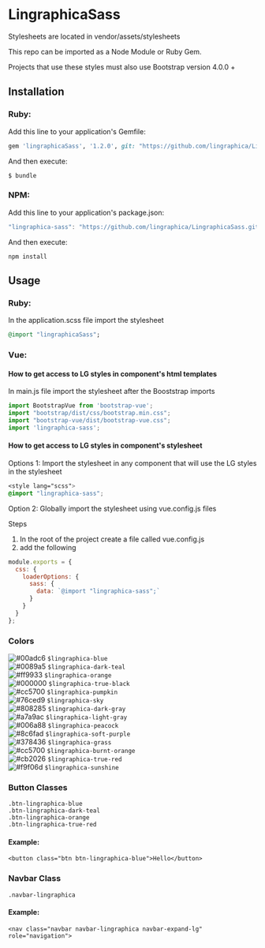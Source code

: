 # LingraphicaSass
Stylesheets are located in vendor/assets/stylesheets

This repo can be imported as a Node Module or Ruby Gem. 

Projects that use these styles must also use Bootstrap version 4.0.0 + 

## Installation

### Ruby:

Add this line to your application's Gemfile:

```ruby
gem 'lingraphicaSass', '1.2.0', git: "https://github.com/lingraphica/LingraphicaSass.git"
```

And then execute:

    $ bundle

### NPM:

Add this line to your application's package.json: 

```javascript
"lingraphica-sass": "https://github.com/lingraphica/LingraphicaSass.git#1.2.0"
```

And then execute:

    npm install

## Usage

### Ruby:

In the application.scss file import the stylesheet

```ruby
@import "lingraphicaSass";
```

### Vue:

#### How to get access to LG styles in component's html templates

In main.js file import the stylesheet after the Booststrap imports

```javascript
import BootstrapVue from 'bootstrap-vue';
import "bootstrap/dist/css/bootstrap.min.css";
import "bootstrap-vue/dist/bootstrap-vue.css";
import 'lingraphica-sass';
```

#### How to get access to LG styles in component's stylesheet

Options 1: Import the stylesheet in any component that will use the LG styles in the stylesheet

```css
<style lang="scss">
@import "lingraphica-sass";
```

Option 2: Globally import the stylesheet using vue.config.js files

Steps
1. In the root of the project create a file called vue.config.js
2. add the following

```javascript
module.exports = {
  css: {
    loaderOptions: {
      sass: {
        data: `@import "lingraphica-sass";`
      }
    }
  }
};
```

### Colors

![#00adc6](https://placehold.it/15/00adc6/000000?text=+) `$lingraphica-blue` <br>
![#0089a5](https://placehold.it/15/0089a5/000000?text=+) `$lingraphica-dark-teal` <br>
![#ff9933](https://placehold.it/15/ff9933/000000?text=+) `$lingraphica-orange` <br>
![#000000](https://placehold.it/15/000000/000000?text=+) `$lingraphica-true-black` <br>
![#cc5700](https://placehold.it/15/cc5700/000000?text=+) `$lingraphica-pumpkin` <br>
![#76ced9](https://placehold.it/15/76ced9/000000?text=+) `$lingraphica-sky` <br>
![#808285](https://placehold.it/15/808285/000000?text=+) `$lingraphica-dark-gray` <br>
![#a7a9ac](https://placehold.it/15/a7a9ac/000000?text=+) `$lingraphica-light-gray` <br>
![#006a88](https://placehold.it/15/006a88/000000?text=+) `$lingraphica-peacock` <br>
![#8c6fad](https://placehold.it/15/8c6fad/000000?text=+) `$lingraphica-soft-purple` <br>
![#378436](https://placehold.it/15/378436/000000?text=+) `$lingraphica-grass` <br>
![#cc5700](https://placehold.it/15/cc5700/000000?text=+) `$lingraphica-burnt-orange` <br>
![#cb2026](https://placehold.it/15/cb2026/000000?text=+) `$lingraphica-true-red` <br>
![#f9f06d](https://placehold.it/15/f9f06d/000000?text=+) `$lingraphica-sunshine` <br>

### Button Classes

`.btn-lingraphica-blue` <br>
`.btn-lingraphica-dark-teal`<br>
`.btn-lingraphica-orange` <br>
`.btn-lingraphica-true-red` <br>

#### Example:
`<button class="btn btn-lingraphica-blue">Hello</button>`

### Navbar Class

`.navbar-lingraphica` <br>

#### Example:
`<nav class="navbar navbar-lingraphica navbar-expand-lg" role="navigation">`

